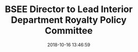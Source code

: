 ---
"title": "BSEE Director to Lead Interior Department Royalty Policy Committee"
"date": "2018-10-16 13:46:59"
"feed_name": "BSEE"
"feed_website": "https://www.bsee.gov/"
"feed_rss": "https://www.bsee.gov/feed/news-items/rss.xml"
"link": "https://www.bsee.gov/newsroom/latest-news/statements-and-releases/press-releases/bsee-director-to-lead-interior"
"file": "_posts/2018-10-16-13-46-59_BSEE_c1342441ca3498acfe22b5f3f96869405e699dde.md"
"accident": "0"
"drilling": "0"
"dead": "0"
"injured": "0"
---